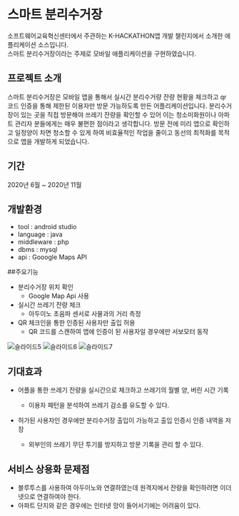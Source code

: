 # 스마트 분리수거장
소프트웨어교육혁신센터에서 주관하는 K-HACKATHON앱 개발 챌린지에서 소개한 애플리케이션 소스입니다.   
스마트 분리수거장이라는 주제로 모바일 애플리케이션을 구현하였습니다.

## 프로젝트 소개
스마트 분리수거장은 모바일 앱을 통해서 실시간 분리수거량 잔량 현황을 체크하고 qr코드 인증을 통해 제한된 이용자만 방문 가능하도록 만든 어플리케이션입니다.
분리수거장이 있는 곳을 직접 방문해야 쓰레기 잔량을 확인할 수 있어 이는 청소미화원이나 아파트 관리자 분들에게는 매우 불편한 점이라고 생각합니다.
방문 전에 미리 앱으로 확인하고 일정양이 차면 청소할 수 있게 하여 비효율적인 작업을 줄이고 동선의 최적화를 목적으로 앱을 개발하게 되었습니다.

## 기간 
2020년 6월 ~ 2020년 11월

## 개발환경
- tool : android studio
- language : java
- middleware : php
- dbms : mysql
- api : Gooogle Maps API

##주요기능
- 분리수거장 위치 확인
    - Google Map Api 사용
- 실시간 쓰레기 잔량 체크
    - 아두이노 초음파 센서로 사물과의 거리 측정 
- QR 체크인을 통한 인증된 사용자만 출입 허용
    - QR 코드를 스캔하여 앱에 인증이 된 사용자일 경우에만 서보모터 동작
  
![슬라이드5](https://github.com/hwajinkim/CheckInRecycle/assets/68608437/ca3bb488-3006-4dc5-a419-f9962273bb11)
![슬라이드6](https://github.com/hwajinkim/CheckInRecycle/assets/68608437/c83417da-3369-4d86-9b4c-cfc9d9e1fe80)
![슬라이드7](https://github.com/hwajinkim/CheckInRecycle/assets/68608437/77ddf96b-7936-41ce-b5d0-a585bfdb8032)

## 기대효과
- 어플을 통한 쓰레기 잔량을 실시간으로 체크하고 쓰레기의 월별 양, 버린 시간 기록
    - 이용자 패턴을 분석하여 쓰레기 감소를 유도할 수 있다.
    
- 허가된 사용자인 경우에만 분리수거장 출입이 가능하고 출입 인증시 인증 내역을 저장
    - 외부인의 쓰레기 무단 투기를 방지하고 방문 기록을 관리 할 수 있다.  

## 서비스 상용화 문제점
- 블루투스를 사용하여 아두이노와 연결하였는데 원격지에서 잔량을 확인하려면 이더넷으로 연결하여야 한다.
- 아파트 단지와 같은 경우에는 인터넷 망이 들어서기에는 어려움이 있다.
